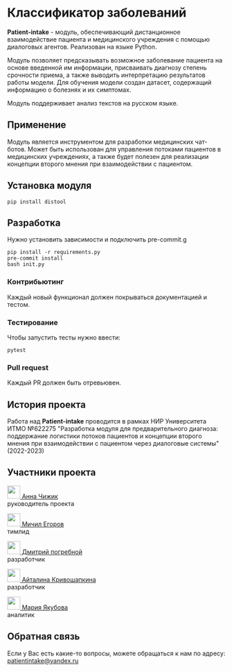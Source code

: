 # Классификатор заболеваний

**Patient-intake** - модуль, обеспечивающий дистанционное взаимодействие пациента и медицинского учреждения с помощью диалоговых агентов. Реализован на языке Python.

Модуль позволяет предсказывать возможное заболевание пациента на основе введенной им информации, присваивать диагнозу степень срочности приема, а также выводить интерпретацию результатов работы модели. Для обучения модели создан датасет, содержащий информацию о болезнях и их симптомах.  

Модуль поддерживает анализ текстов на русском языке.

## Применение

Модуль является инструментом для разработки медицинских чат-ботов. Может быть использован для управления потоками пациентов в медицинских учреждениях, а также будет полезен для реализации концепции второго мнения при взаимодействии с пациентом.

## Установка модуля

    pip install distool

## Разработка

Нужно установить зависимости и подключить pre-commit.g

    pip install -r requirements.py
    pre-commit install
    bash init.py

### Контрибьютинг

Каждый новый функционал должен покрываться документацией и тестом.

### Тестирование

Чтобы запустить тесты нужно ввести:

    pytest

### Pull request

Каждый PR должен быть отревьювен.

## История проекта

Работа над **Patient-intake** проводится в рамках НИР Университета ИТМО №622275 "Разработка модуля для предварительного диагноза: поддержание логистики потоков пациентов и концепции второго мнения при взаимодействии с пациентом через диалоговые системы" (2022-2023)

## Участники проекта

[<img src="https://images.weserv.nl/?url=avatars.githubusercontent.com/u/53980712?v=4&h=200&w=200&fit=cover&mask=circle&maxage=7d" width="30" /> Анна Чижик](https://github.com/Frantsuzova) </br> руководитель проекта

[<img src="https://images.weserv.nl/?url=avatars.githubusercontent.com/u/23355371?v=4&h=200&w=200&fit=cover&mask=circle&maxage=7d" width="30" /> Мичил Егоров](https://github.com/EgorovM) </br> тимлид

[<img src="https://images.weserv.nl/?url=avatars.githubusercontent.com/u/39134692?v=4&h=200&w=200&fit=cover&mask=circle&maxage=7d" width="30" /> Дмитрий погребной](https://github.com/DmitryPogrebnoy) </br> разработчик

[<img src="https://images.weserv.nl/?url=avatars.githubusercontent.com/u/56276056?v=4&h=200&w=200&fit=cover&mask=circle&maxage=7d" width="30" /> Айталина Кривошапкина](https://github.com/aytakr) </br> разработчик

[<img src="https://images.weserv.nl/?url=avatars.githubusercontent.com/u/109297759?v=4&h=200&w=200&fit=cover&mask=circle&maxage=7d" width="30" /> Мария Якубова](https://github.com/Shentorin) </br> аналитик

## Обратная связь

Если у Вас есть какие-то вопросы, можете обращаться к нам по адресу: patientintake@yandex.ru
